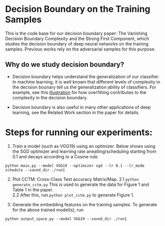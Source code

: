 # Decision Boundary on the Training Samples
This is the code base for our decision boundary paper: The Vanishing Decision Boundary Complexity and the Strong First Component, which studies the decision boundary of deep neural networks on the training samples. Previous works rely on the adversarial samples for this purpose. 

## Why do we study decision boundary?
- Decision boundary helps understand the generalization of our classifier. In machine learning, it is well known that different levels of complexity in the decision bounary tell us the generalization ability of classifiers. For example, see this [illustration](https://en.wikipedia.org/wiki/Overfitting#/media/File:Overfitting.svg) for how overfitting contributes to the complexity in the decision boundary.

- Decision boundary is also useful in many other applications of deep learning, see the Related Work section in the paper for details.

# Steps for running our experiments:

1. Train a model (such as VGG19) using an optimizer. Below shows using the SGD optimizer and learning rate anealling/scheduling starting from 0.1 and decays according to a Cosine rule. 

`python main.py --model VGG19 --optimizer sgd --lr 0.1 --lr_mode schedule --saved_dir ./run1`

2. Plot CCTM: Cross-Class Test accuracy Matrix/Map. 
   2.1 `python generate_cctm.py` This is used to generate the data for Figure 1 and Table 1 in the paper. \
   2.2 After this, run `python plot_cctm.py` to generate Figure 1. 

3. Generate the embedding features on the training samples. To generate for the above trained model(s), run 
 
`python output_space.py --model VGG19 --saved_dir ./run1`










